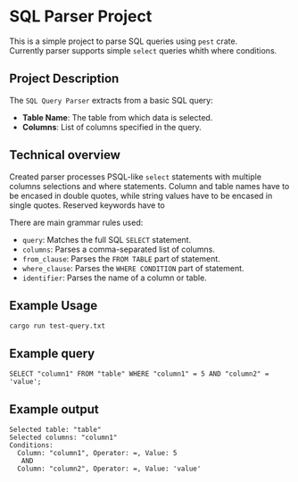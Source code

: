 # SQL Parser Project

This is a simple project to parse SQL queries using `pest` crate.\
Currently parser supports simple `select` queries whith where conditions.

## Project Description

The `SQL Query Parser` extracts from a basic SQL query:
- **Table Name**: The table from which data is selected.
- **Columns**: List of columns specified in the query.

## Technical overview

Created parser processes PSQL-like `select` statements with multiple columns selections and where statements.
Column and table names have to be encased in double quotes, while string values have to be encased in single quotes.
Reserved keywords have to 

There are main grammar rules used:
- `query`: Matches the full SQL `SELECT` statement.
- `columns`: Parses a comma-separated list of columns.
- `from_clause`: Parses the `FROM TABLE` part of statement.
- `where_clause`: Parses the `WHERE CONDITION` part of statement.
- `identifier`: Parses the name of a column or table.

## Example Usage

```
cargo run test-query.txt
```

## Example query
```postgresql
SELECT "column1" FROM "table" WHERE "column1" = 5 AND "column2" = 'value';
```

## Example output
```
Selected table: "table"
Selected columns: "column1"
Conditions:
  Column: "column1", Operator: =, Value: 5
   AND 
  Column: "column2", Operator: =, Value: 'value'

```
